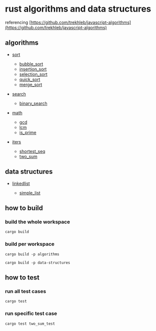 # rust algorithms and data structures

referencing [https://github.com/trekhleb/javascript-algorithms](https://github.com/trekhleb/javascript-algorithms)

## algorithms

- [sort](algorithms/src/sort/mod.rs)

  - [bubble_sort](algorithms/src/sort/bubble_sort.rs)
  - [insertion_sort](algorithms/src/sort/insertion_sort.rs)
  - [selection_sort](algorithms/src/sort/selection_sort.rs)
  - [quick_sort](algorithms/src/sort/quick_sort.rs)
  - [merge_sort](algorithms/src/sort/merge_sort.rs)

- [search](algorithms/src/search/mod.rs)

  - [binary_search](algorithms/src/search/binary_search.rs)

- [math](algorithms/src/math/mod.rs)

  - [gcd](algorithms/src/math/gcd.rs)
  - [lcm](algorithms/src/math/lcm.rs)
  - [is_prime](algorithms/src/math/is_prime.rs)

- [iters](algorithms/src/iters/mod.rs)
  - [shortest_seq](algorithms/src/iters/shortest_seq.rs)
  - [two_sum](algorithms/src/iters/two_sum.rs)

## data structures

- [linkedlist](data-structures/src/linkedlist/mod.rs)

  - [simple_list](data-structures/src/linkedlist/SimpleList.rs)

## how to build

### build the whole workspace

`cargo build`

### build per workspace

`cargo build -p algorithms`

`cargo build -p data-structures`

## how to test

### run all test cases

`cargo test`

### run specific test case

`cargo test two_sum_test`
